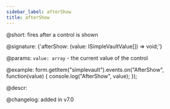 ```yaml
---
sidebar_label: afterShow
title: afterShow
---          
```


@short: fires after a control is shown

@signature: {'afterShow: (value: ISimpleVaultValue[]) => void;'}
 
@params:
`value: array` - the current value of the control

@example:
form.getItem("simplevault").events.on("AfterShow", function(value) {
    console.log("AfterShow", value);
});

@descr:

@changelog: added in v7.0
